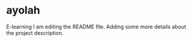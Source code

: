 # ayolah
E-learning
I am editing the README file. Adding some more details about the project description.


